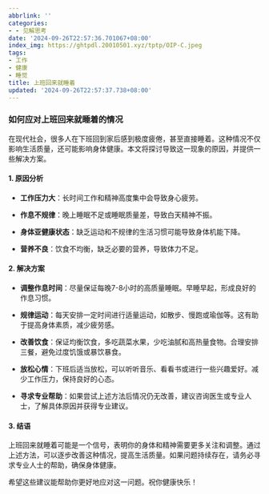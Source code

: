```yaml
---
abbrlink: ''
categories:
- - 见解思考
date: '2024-09-26T22:57:36.701067+08:00'
index_img: https://ghtpdl.20010501.xyz/tptp/OIP-C.jpeg
tags:
- 工作
- 健康
- 睡觉
title: 上班回来就睡着
updated: '2024-09-26T22:57:37.738+08:00'
---
```

### 如何应对上班回来就睡着的情况



在现代社会，很多人在下班回到家后感到极度疲倦，甚至直接睡着。这种情况不仅影响生活质量，还可能影响身体健康。本文将探讨导致这一现象的原因，并提供一些解决方案。



#### 1. 原因分析



- **工作压力大**：长时间工作和精神高度集中会导致身心疲劳。

- **作息不规律**：晚上睡眠不足或睡眠质量差，导致白天精神不振。

- **身体亚健康状态**：缺乏运动和不规律的生活习惯可能导致身体机能下降。

- **营养不良**：饮食不均衡，缺乏必要的营养，导致体力不足。



#### 2. 解决方案



- **调整作息时间**：尽量保证每晚7-8小时的高质量睡眠。早睡早起，形成良好的作息习惯。

- **规律运动**：每天安排一定时间进行适量运动，如散步、慢跑或瑜伽等。这有助于提高身体素质，减少疲劳感。

- **改善饮食**：保证均衡饮食，多吃蔬菜水果，少吃油腻和高热量食物。合理安排三餐，避免过度饥饿或暴饮暴食。

- **放松心情**：下班后适当放松，可以听听音乐、看看书或进行一些兴趣爱好。减少工作压力，保持良好的心态。

- **寻求专业帮助**：如果尝试上述方法后情况仍无改善，建议咨询医生或专业人士，了解具体原因并获得专业建议。



#### 3. 结语



上班回来就睡着可能是一个信号，表明你的身体和精神需要更多关注和调整。通过上述方法，可以逐步改善这种情况，提高生活质量。如果问题持续存在，请务必寻求专业人士的帮助，确保身体健康。



希望这些建议能帮助你更好地应对这一问题。祝你健康快乐！

